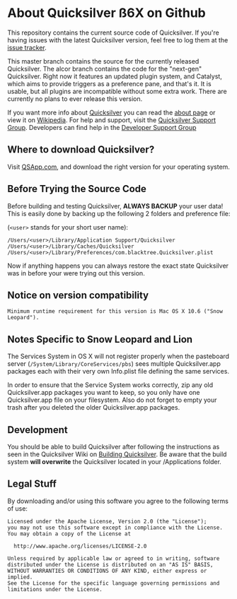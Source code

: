 About Quicksilver ß6X on Github
===============================

This repository contains the current source code of Quicksilver. If you're having issues with the latest Quicksilver version, feel free to log them at the [issue tracker](https://github.com/quicksilver/Quicksilver/issues). 

This master branch contains the source for the currently released Quicksilver.
The alcor branch contains the code for the "next-gen" Quicksilver. Right now it features an updated plugin system, and Catalyst, which aims to provide triggers as a preference pane, and that's it. It is usable, but all plugins are incompatible without some extra work. There are currently no plans to ever release this version.

If you want more info about [Quicksilver](http://qsapp.com) you can read the [about page](http://qsapp.com/about.php) or view it on [Wikipedia](http://en.wikipedia.org/wiki/Quicksilver_%28software%29 "Quicksilver Wikipedia article").
For help and support, visit the [Quicksilver Support Group](http://groups.google.com/group/blacktree-quicksilver "Quicksilver Google Group"). Developers can find help in the [Developer Support Group](https://groups.google.com/forum/?hl=en_US&fromgroups#!forum/quicksilver---development)


Where to download Quicksilver?
------------------------------

Visit [QSApp.com](http://qsapp.com/download.php), and download the right version for your operating system.


Before Trying the Source Code
-----------------------------

Before building and testing Quicksilver, **ALWAYS BACKUP** your user data!  
This is easily done by backing up the following 2 folders and preference file:

(`<user>` stands for your short user name):

`/Users/<user>/Library/Application Support/Quicksilver`  
`/Users/<user>/Library/Caches/Quicksilver`  
`/Users/<user>/Library/Preferences/com.blacktree.Quicksilver.plist`  

Now if anything happens you can always restore the exact state Quicksilver was in before
your were trying out this version. 


Notice on version compatibility
-------------------------------


    Minimum runtime requirement for this version is Mac OS X 10.6 ("Snow Leopard"). 

Notes Specific to Snow Leopard and Lion
---------------------------------------

The Services System in OS X will not register properly when the pasteboard server (`/System/Library/CoreServices/pbs`) sees multiple Quicksilver.app packages each with their very own Info.plist file defining the same services.

In order to ensure that the Service System works correctly, zip any old Quicksilver.app packages you want to keep, so you only have one Quicksilver.app file on your filesystem.
Also do not forget to empty your trash after you deleted the older Quicksilver.app packages.


Development
-----------

You should be able to build Quicksilver after following the instructions as seen in the Quicksilver Wiki on [Building Quicksilver](http://qsapp.com/wiki/Building_Quicksilver). Be aware that the build system **will overwrite** the Quicksilver located in your /Applications folder.


Legal Stuff 
-----------

By downloading and/or using this software you agree to the following terms of use:

    Licensed under the Apache License, Version 2.0 (the "License");
    you may not use this software except in compliance with the License.
    You may obtain a copy of the License at
    
      http://www.apache.org/licenses/LICENSE-2.0
    
    Unless required by applicable law or agreed to in writing, software
    distributed under the License is distributed on an "AS IS" BASIS,
    WITHOUT WARRANTIES OR CONDITIONS OF ANY KIND, either express or implied.
    See the License for the specific language governing permissions and
    limitations under the License.
